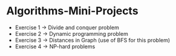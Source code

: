 # Algorithms-Mini-Projects
* Exercise 1 -> Divide and conquer problem
* Exercise 2 -> Dynamic programming problem  
* Exercise 3 -> Distances in Graph (use of BFS for this problem)
* Exercise 4 -> NP-hard problems
